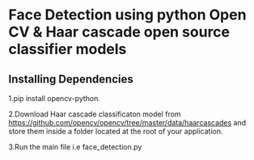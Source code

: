 # Face Detection using python Open CV & Haar cascade open source classifier models

## Installing Dependencies

1.pip install opencv-python.

2.Download Haar cascade classificaton model from https://github.com/opencv/opencv/tree/master/data/haarcascades  and store them inside a folder located at the root of your application.

3.Run the main file i.e face_detection.py

